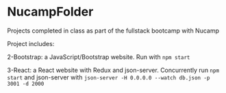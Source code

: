 # NucampFolder
Projects completed in class as part of the fullstack bootcamp with Nucamp 

Project includes: 

2-Bootstrap: a JavaScript/Bootstrap website. 
  Run with `npm start`

3-React: a React website with Redux and json-server. 
  Concurrently run `npm start` and json-server with `json-server -H 0.0.0.0 --watch db.json -p 3001 -d 2000`
